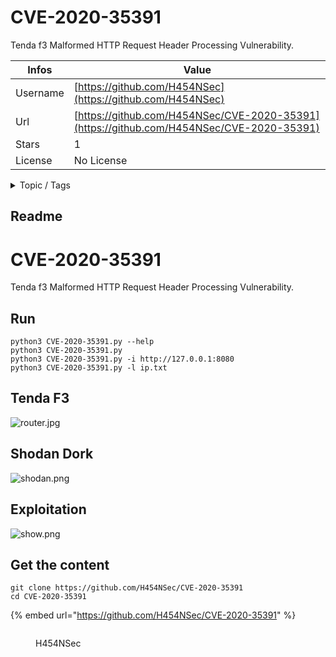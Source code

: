 # CVE-2020-35391

Tenda f3 Malformed HTTP Request Header Processing Vulnerability.

| Infos    | Value                                                              |
| -------- | -------------------------------------------------------------------|
| Username | [https://github.com/H454NSec](https://github.com/H454NSec) |
| Url      | [https://github.com/H454NSec/CVE-2020-35391](https://github.com/H454NSec/CVE-2020-35391)                                               |
| Stars    | 1                                                          |
| License  | No License                                                        |

<details>

<summary>Topic / Tags</summary>

* cve* cve-2020-35391* f3* tenda

</details>

## Readme

# CVE-2020-35391
Tenda f3 Malformed HTTP Request Header Processing Vulnerability.

## Run
```
python3 CVE-2020-35391.py --help
python3 CVE-2020-35391.py
python3 CVE-2020-35391.py -i http://127.0.0.1:8080
python3 CVE-2020-35391.py -l ip.txt
```

## Tenda F3
![router.jpg](img/router.jpg)
## Shodan Dork
![shodan.png](img/shodan.png)
## Exploitation
![show.png](img/show.png)



## Get the content

```
git clone https://github.com/H454NSec/CVE-2020-35391
cd CVE-2020-35391
```

{% embed url="https://github.com/H454NSec/CVE-2020-35391" %}

<figure><img src="https://avatars.githubusercontent.com/u/127287794?v=4" alt=""><figcaption><p>H454NSec</p></figcaption></figure>
